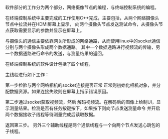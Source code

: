 <!--
 * @Author: your name
 * @Date: 2021-11-04 20:24:12
 * @LastEditTime: 2021-11-04 21:14:59
 * @LastEditors: Please set LastEditors
 * @Description: 打开koroFileHeader查看配置 进行设置: https://github.com/OBKoro1/koro1FileHeader/wiki/%E9%85%8D%E7%BD%AE
 * @FilePath: /ResPiClint/doc/程序说明文档.md
-->
软件部分的工作分为两个部分，网络摄像节点的编程，与终端控制系统的编程。

在终端控制系统中主要完成的工作使用C++完成，主要包括，从两个网络摄像头节点中拉流并在HDMI屏幕上显示，
向两个摄像头节点发送测试命令，从摄像头节点获取需要显示的参数并显示在屏幕上。

与摄像头的通信主要依靠网关所形成的网络通路，从而使用linux中的socket通信分别与两个摄像头形成两个数据通路。
其中一个数据通路进行视频流的传输，另一个数据通路进行命令的发送，与测量结果的返回。

在终端控制系统的软件设计包括了四个线程，

主线程进行如下工作：

第一步检验与两个网络相机的socket连接是否正常
正常则初始化相机对象，并分配数据资源。如果连接失败则在屏幕上指示错误原因。

第二步通过socket获取视频流，然后
解码视频流。在解码后的图像上绘制UI，显示测量结果。检测是否有任务按键按下，如果按下则向节点发送测量命令
并开启两个数据接收子线程等待测量完成后读取数据。

返回第三步。
另外三个辅助线程是两个通信线程与一个向两个节点发送心跳包的子线程。

